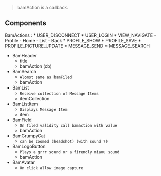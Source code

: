 > bamAction is a callback.

## Components

BamActions :
    * USER_DISCONNECT
    * USER_LOGIN
    * VIEW_NAVIGATE - Profile - Home - List - Back
    * PROFILE_SHOW
    * PROFILE_SAVE 
    * PROFILE_PICTURE_UPDATE 
    * MESSAGE_SEND
    * MESSAGE_SEARCH


* BamHeader
    * title
    * bamAction (cb)
* BamSearch
    * `Alomst same as bamFiled`
    * bamAction
* BamList
    * `Receive collection of Message Items`
    * itemCollection
* BamListItem
    * `Displays Message Item`
    * item
* BamField
    * `On filed validity call bamaction with value`
    * bamAction
* BamGrumpyCat
    * `can be zoomed (headshot) (with sound ?)`
* BamLogoButton
    * `Plays a grrr sound or a firendly miaou sound`
    * bamAction
* BamAvatar
    * `On click allow image capture`
